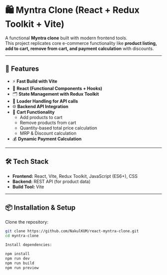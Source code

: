 # 🛍️ Myntra Clone (React + Redux Toolkit + Vite)

A functional **Myntra clone** built with modern frontend tools.  
This project replicates core e-commerce functionality like **product listing, add to cart, remove from cart, and payment calculation** with discounts.

---

## 🚀 Features

- ⚡ **Fast Build with Vite**  
- 🎨 **React (Functional Components + Hooks)**  
- 🗂️ **State Management with Redux Toolkit**  
- 🔄 **Loader Handling for API calls**  
- 🌐 **Backend API Integration**  
- 🛒 **Cart Functionality**
  - Add products to cart
  - Remove products from cart
  - Quantity-based total price calculation
  - MRP & Discount calculation  
- 💰 **Dynamic Payment Calculation**

---

## 🛠️ Tech Stack

- **Frontend:** React, Vite, Redux Toolkit, JavaScript (ES6+), CSS  
- **Backend:** REST API (for product data)  
- **Build Tool:** Vite  

---

## 📦 Installation & Setup

Clone the repository:

```bash
git clone https://github.com/NakulKUM/react-myntra-clone.git
cd myntra-clone

Install dependencies:

npm install
npm run dev
npm run build
npm run preview
